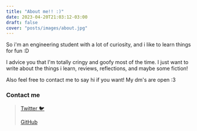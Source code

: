 ```yaml
---
title: "About me!! :)"
date: 2023-04-20T21:03:12-03:00
draft: false
cover: "posts/images/about.jpg"
---
```

So i'm an engineering student with a lot of curiosity, and i like to learn things for fun :D

I advice you that I'm totally cringy and goofy most of the time. I just want to write about the things i learn, reviews, reflections, and maybe some fiction!

Also feel free to contact me to say hi if you want!
My dm's are open :3


### Contact me
>[Twitter 🐦](https://twitter.com/samsyntaxerror)
>
>[GitHub](https://github.com/sama64)
